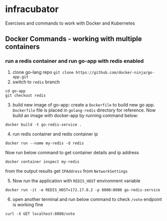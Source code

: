 # infracubator
Exercises and commands to work with Docker and Kubernetes

## Docker Commands - working with multiple containers

### run a redis container and run go-app with redis enabled
1. clone go-lang repo `git clone https://github.com/docker-ninja/go-app.git`
2. switch to `redis` branch 
```
cd go-app
git checkout redis
```
3. build new image of go-app: 
create a `Dockerfile` to build new go app. 
`Dockerfile` file is placed in `golang-redis` directory for reference. 
Now build an image with docker-app by running command  below:
```
docker build -t go-redis-service .
```
4.  run redis container and redis container ip
```
docker run --name my-redis -d redis
```
Now run below command to get container details and ip address
```
docker container inspect my-redis
```
from the output results get `IPAddress` from `NetworkSettings`

5. Now run the application with `REDIS_HOST` environment variable
```
docker run -it -e REDIS_HOST=172.17.0.2 -p 8080:8080 go-redis-service
```
6. open another terminal and run below command to check `/vote` endpoint is working fine
```
curl -X GET localhost:8080/vote
```



